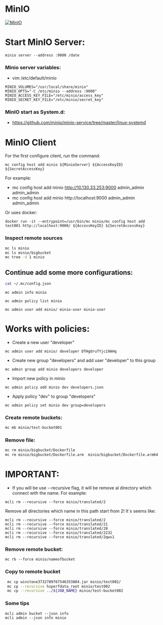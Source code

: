# MinIO

[![MinIO](https://raw.githubusercontent.com/minio/minio/master/.github/logo.svg?sanitize=true)](https://min.io)

# Start MinIO Server:
``
minio server --address :9000 /date
``
### Minio server variables:

- vim /etc/default/minio

```
MINIO_VOLUMES="/usr/local/share/minio"
MINIO_OPTS="-C /etc/minio --address :9000"
MINIO_ACCESS_KEY_FILE="/etc/minio/access_key"
MINIO_SECRET_KEY_FILE="/etc/minio/secret_key"
```
### MinIO start as System.d:
* https://github.com/minio/minio-service/tree/master/linux-systemd


# MinIO Client

For the first configure client, run the command:

````
mc config host add minio ${MinioServer} ${AccessKeyID} ${SecretAccessKey}
````
For example:

* mc config host add minio http://10.130.33.253:9000 admin_admin admin_admin
* mc config host add minio http://localhost:9000 admin_admin admin_admin


Or uses docker:
```
docker run -it --entrypoint=/usr/bin/mc minio/mc config host add test001 http://localhost:9000/ ${AccessKeyID} ${SecretAccessKey}
```

### Inspect remote sources

```bash
mc ls minio
mc ls minio/bigbucket
mc tree -d 1 minio
```

## Сontinue add some more configurations:

```bash
cat ~/.mc/config.json
```



```
mc admin info minio

mc admin policy list minio
```
```
mc admin user add minio/ minio-user minio-user
```
# Works with policies:

* Create a new user "developer"
```
mc admin user add minio/ developer DTHgOruTYjc19AHq
```
* Create new group "developers" and add user "developer" to this group
```
mc admin group add minio developers developer
```
* Import new policy in minio

```
mc admin policy add minio dev developers.json
```
* Apply policy "dev" to group "developers"
```
mc admin policy set minio dev group=developers
```

### Create remote buckets:

```bash
mc mb minio/test-bucket001
```

### Remove file:

```bash
mc rm minio/bigbucket/Dockerfile
mc rm minio/bigbucket/Dockerfile.arm  minio/bigbucket/Dockerfile.arm64
```
# IMPORTANT:

- If you will be use --recursive flag, it will be remove al directory which connect with the name. For example:
```
mcli rm --recursive --force minio/translated/2
```
Remove all directories which name in this path start from 2! It`s seems like:
```
mcli rm --recursive --force minio/translated/2
mcli rm --recursive --force minio/translated/21
mcli rm --recursive --force minio/translated/28
mcli rm --recursive --force minio/translated/2232
mcli rm --recursive --force minio/translated/2qws1
```

### Remove remote bucket:
```
mc rb --force minio/nameofbucket
```

### Copy to remote bucket

````bash
 mc cp winstone3732789767546353884.jar minio/test002/
 mc cp --recursive hsperfdata_root minio/test002
 mc cp --recursive ../${JOB_NAME} minio/test-bucket002
````

### Some tips
```
mcli admin bucket --json info
mcli admin --json info minio

```
